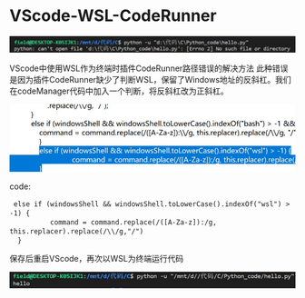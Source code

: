 # VScode-WSL-CodeRunner
![错误图示](https://github.com/FieldLDQ/VScode-WSL-CodeRunner/blob/master/1.jpg)

VScode中使用WSL作为终端时插件CodeRunner路径错误的解决方法
此种错误是因为插件CodeRunner缺少了判断WSL，保留了Windows地址的反斜杠。我们在codeManager代码中加入一个判断，将反斜杠改为正斜杠。

![修改代码](https://github.com/FieldLDQ/VScode-WSL-CodeRunner/blob/master/2.jpg)

code: 

     else if (windowsShell && windowsShell.toLowerCase().indexOf("wsl") > -1) {
    		  command = command.replace(/([A-Za-z]):/g, this.replacer).replace(/\\/g,"/")
  	  }
			
保存后重启VScode，再次以WSL为终端运行代码

![成功更改](https://github.com/FieldLDQ/VScode-WSL-CodeRunner/blob/master/3.jpg)
